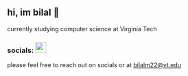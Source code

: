 ## hi, im bilal 👋

currently studying computer science at Virginia Tech
### socials: <a href="https://www.linkedin.com/in/bilal-masood1/" target="blank"><img align="" src="https://upload.wikimedia.org/wikipedia/commons/8/81/LinkedIn_icon.svg" height="25" /></a>

please feel free to reach out on socials or at bilalm22@vt.edu
<!--
**Masterbheif117/Masterbheif117** is a ✨ _special_ ✨ repository because its `README.md` (this file) appears on your GitHub profile.

Here are some ideas to get you started:
currently studying 
- 🔭 I’m currently working on ...
- 🌱 I’m currently learning ...
- 👯 I’m looking to collaborate on ...
- 🤔 I’m looking for help with ...
- 💬 Ask me about ...
- 📫 How to reach me: ...
- 😄 Pronouns: ...
- ⚡ Fun fact: ...
-->
